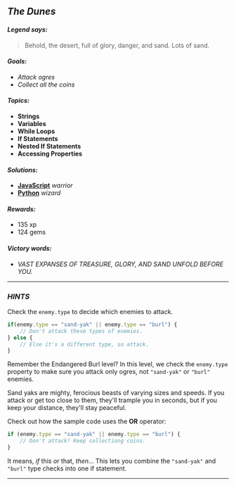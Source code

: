 ## _The Dunes_

#### _Legend says:_
> Behold, the desert, full of glory, danger, and sand. Lots of sand.

#### _Goals:_
+ _Attack ogres_
+ _Collect all the coins_

#### _Topics:_
+ **Strings**
+ **Variables**
+ **While Loops**
+ **If Statements**
+ **Nested If Statements**
+ **Accessing Properties**

#### _Solutions:_
+ **[JavaScript](theDunes.js)** _warrior_
+ **[Python](the_dunes.py)** _wizard_

#### _Rewards:_
+ 135 xp
+ 124 gems

#### _Victory words:_
+ _VAST EXPANSES OF TREASURE, GLORY, AND SAND UNFOLD BEFORE YOU._

___

### _HINTS_

Check the `enemy.type` to decide which enemies to attack.

```javascript
if(enemy.type == "sand-yak" || enemy.type == "burl") {
    // Don't attack these types of enemies.
} else {
    // Else it's a different type, so attack.
}
```

Remember the Endangered Burl level? In this level, we check the `enemy.type` property to make sure you attack only ogres, not `"sand-yak"` or `"burl"` enemies.

Sand yaks are mighty, ferocious beasts of varying sizes and speeds. If you attack or get too close to them, they'll trample you in seconds, but if you keep your distance, they'll stay peaceful.

Check out how the sample code uses the **OR** operator:

```javascript
if (enemy.type == "sand-yak" || enemy.type == "burl") {
    // Don't attack! Keep collectiong coins.
}
```

It means, _if_ this _or_ that, _then_... This lets you combine the `"sand-yak"` and `"burl"` type checks into one if statement.

___
